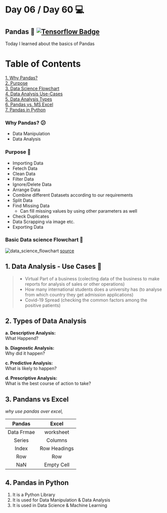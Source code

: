 # Day 06 / Day 60 💻
## Pandas 🐼 [![Tensorflow Badge](https://img.shields.io/badge/-Pandas-150458?style=flat&logo=pandas&logoColor=white)](https://pandas.pydata.org/)

Today I learned about the basics of Pandas

# **Table of Contents**
[1. Why Pandas?](#why-pandas-😕)\
[2. Purpose](#purpose-🚩)\
[3. Data Science Flowchart](#basic-data-science-flowchart-🚗)\
[4. Data Analysis Use-Cases](#1-data-analysis---use-cases-🧪)\
[5. Data Analysis Types](#2-types-of-data-analysis)\
[6. Pandas vs. MS Excel](#3-pandans-vs-excel)\
[7. Pandas in Python](#4-pandas-in-python)

### **Why Pandas? 😕**
* Data Manipulation
* Data Analysis

### **Purpose 🚩**
* Importing Data
* Fetech Data
* Clean Data
* Filter Data
* Ignore/Delete Data
* Arrange Data
* Combine different Datasets according to our requirements
* Split Data
* Find Missing Data
    * Can fill missing values by using other parameters as well
* Check Duplicates
* Data Scrapping via image etc.
* Exporting Data

### **Basic Data science Flowchart 🚗**
![data_science_flowchart](https://blog.dataiku.com/hubfs/DAC_7+Fundamental+Steps+to+Complete+a+Data+Analytics+Project-1.png)
[source](https://blog.dataiku.com/hubfs/DAC_7+Fundamental+Steps+to+Complete+a+Data+Analytics+Project-1.png)

## **1. Data Analysis - Use Cases 🧪**
> * Virtual Part of a business (colecting data of the business to make reports for analysis of sales or other operations)
> * How many international students does a university has (to analyse from which country they get admission applications)
> * Covid-19 Spread (checking the common factors among the positive patients)

## **2. Types of Data Analysis**
**a. Descriptive Analysis:**\
What Happend?

**b. Diagnostic Analysis:**\
Why did it happen?

**c. Predictive Analysis:**\
What is likely to happen?

**d. Prescriptive Analysis:**\
What is the best course of action to take?

## **3. Pandans vs Excel** 
_why use pandas over excel,_

| Pandas | Excel |
| :------: | :-----: |
|Data Frmae|worksheet|
|Series|Columns|
|Index|Row Headings|
|Row|Row|
|NaN|Empty Cell|

## **4. Pandas in Python**
1. It is a Python Library
2. It is used for Data Manipulation & Data Analysis
3. It is used in Data Science & Machine Learning



